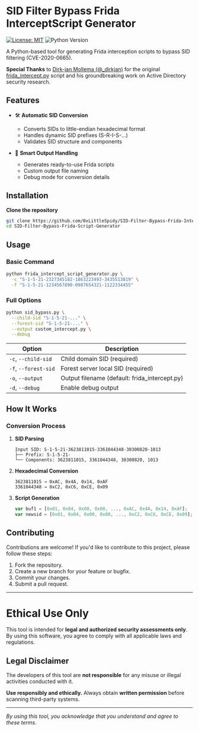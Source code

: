 # SID Filter Bypass Frida InterceptScript Generator

[![License: MIT](https://img.shields.io/badge/License-MIT-yellow.svg)](https://opensource.org/licenses/MIT)
![Python Version](https://img.shields.io/badge/python-3.7%2B-blue)

A Python-based tool for generating Frida interception scripts to bypass SID filtering (CVE-2020-0665).

**Special Thanks** to [Dirk-jan Mollema (@_dirkjan)](https://twitter.com/_dirkjan) for the original [frida_intercept.py](https://github.com/dirkjanm/forest-trust-tools/blob/master/frida_intercept.py) script and his groundbreaking work on Active Directory security research.

## Features

- 🛠️ **Automatic SID Conversion**
  - Converts SIDs to little-endian hexadecimal format
  - Handles dynamic SID prefixes (S-R-I-S-...)
  - Validates SID structure and components

- 📁 **Smart Output Handling**
  - Generates ready-to-use Frida scripts
  - Custom output file naming
  - Debug mode for conversion details

## Installation

**Clone the repository**
   ```bash
   git clone https://github.com/0xLittleSpidy/SID-Filter-Bypass-Frida-Intercept-Script-Generator.git
   cd SID-Filter-Bypass-Frida-Script-Generator
   ```

## Usage

### Basic Command
```bash
python frida_intercept_script_generator.py \
  -c "S-1-5-21-2327345182-1863223493-3435513819" \
  -f "S-1-5-21-1234567890-0987654321-1122334455"
```

### Full Options
```bash
python sid_bypass.py \
  --child-sid "S-1-5-21-..." \
  --forest-sid "S-1-5-21-..." \
  --output custom_intercept.py \
  --debug
```

| Option | Description |
|--------|-------------|
| `-c`, `--child-sid` | Child domain SID (required) |
| `-f`, `--forest-sid` | Forest server local SID (required) |
| `-o`, `--output` | Output filename (default: frida_intercept.py) |
| `-d`, `--debug` | Enable debug output |

## How It Works

### Conversion Process
1. **SID Parsing**
   ```text
   Input SID: S-1-5-21-3623811015-3361044348-30300820-1013
   ├── Prefix: S-1-5-21-
   └── Components: 3623811015, 3361044348, 30300820, 1013
   ```

2. **Hexadecimal Conversion**
   ```text
   3623811015 → 0xAC, 0x4A, 0x14, 0xAF
   3361044348 → 0xC2, 0xC6, 0xCE, 0x09
   ```

3. **Script Generation**
   ```javascript
   var buf1 = [0x01, 0x04, 0x00, 0x00, ..., 0xAC, 0x4A, 0x14, 0xAF];
   var newsid = [0x01, 0x04, 0x00, 0x00, ..., 0xC2, 0xC6, 0xCE, 0x09];
   ```


## Contributing
Contributions are welcome! If you'd like to contribute to this project, please follow these steps:
1. Fork the repository.
2. Create a new branch for your feature or bugfix.
3. Commit your changes.
4. Submit a pull request.

---

# **Ethical Use Only**  

This tool is intended for **legal and authorized security assessments only**. By using this software, you agree to comply with all applicable laws and regulations.  

## **Legal Disclaimer**  
The developers of this tool are **not responsible** for any misuse or illegal activities conducted with it.

**Use responsibly and ethically.** Always obtain **written permission** before scanning third-party systems.  

---  
*By using this tool, you acknowledge that you understand and agree to these terms.*
